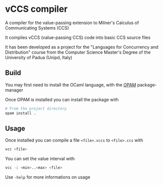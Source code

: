 # vCCS compiler
A compiler for the value-passing extension to Milner's Calculus of Communicating Systems (CCS)

It compiles vCCS (value-passing CCS) code into basic CCS source files

It has been developed as a project for the "Languages for Concurrency and Distribution" course from the Computer Science Master's Degree of the University of Padua (Unipd, Italy)

## Build
You may first need to install the OCaml language, with the [OPAM](https://opam.ocaml.org/) package-manager

Once OPAM is installed you can install the package with
```bash
# From the project directory
opam install .
```

## Usage
Once installed you can compile a file `<file>.vccs` to `<file>.ccs` with
```bash
vcc <file>
```

You can set the value interval with
```bash
vcc -i <min>..<max> <file>
```

Use `-help` for more informations on usage
